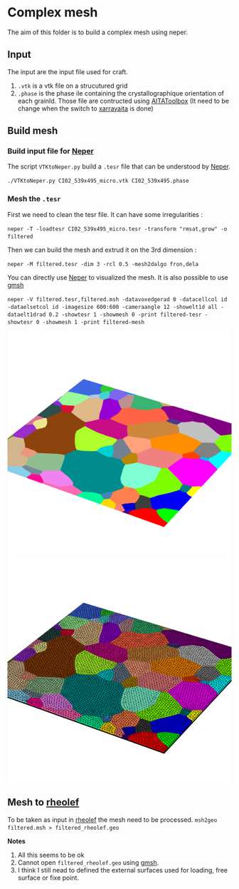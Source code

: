 # Complex mesh
The aim of this folder is to build a complex mesh using neper.

## Input

The input are the input file used for craft.
1. `.vtk` is a vtk file on a strucutured grid
2. `.phase` is the phase ile containing the crystallographique orientation of each grainId.
Those file are contructed using [AITAToolbox](https://thomaschauve.github.io/aita/build/html/index.html) (It need to be change when the switch to [xarrayaita](https://thomaschauve.github.io/AITA-book/docs/intro.html) is done)

## Build mesh
### Build input file for [Neper](https://neper.info/)

The script `VTKtoNeper.py` build a `.tesr` file that can be understood by [Neper](https://neper.info/).

`./VTKtoNeper.py CI02_539x495_micro.vtk CI02_539x495.phase`

### Mesh the `.tesr`

First we need to clean the tesr file. It can have some irregularities :

`neper -T -loadtesr CI02_539x495_micro.tesr -transform "rmsat,grow" -o filtered`

Then we can build the mesh and extrud it on the 3rd dimension :

`neper -M filtered.tesr -dim 3 -rcl 0.5 -mesh2dalgo fron,dela`

You can directly use [Neper](https://neper.info/) to visualized the mesh. It is also possible to use [gmsh](https://gmsh.info/)

`neper -V filtered.tesr,filtered.msh -datavoxedgerad 0 -datacellcol id -dataelsetcol id -imagesize 600:600 -cameraangle 12 -showelt1d all -dataelt1drad 0.2 -showtesr 1 -showmesh 0 -print filtered-tesr -showtesr 0 -showmesh 1 -print filtered-mesh`

![Rater Tesslation](filtered-tesr.png)
![Mesh](filtered-mesh.png)

## Mesh to [rheolef](https://www-ljk.imag.fr/membres/Pierre.Saramito/rheolef/html/index.html)

To be taken as input in [rheolef](https://www-ljk.imag.fr/membres/Pierre.Saramito/rheolef/html/index.html) the mesh need to be processed.
`msh2geo filtered.msh > filtered_rheolef.geo`

**Notes**
1. All this seems to be ok
2. Cannot open `filtered_rheolef.geo` using [gmsh](https://gmsh.info/).
2. I think I still nead to defined the external surfaces used for loading, free surface or fixe point. 
